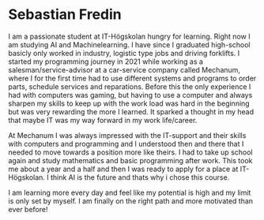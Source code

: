 # Sebastian Fredin

I am a passionate student at IT-Högskolan hungry for learning. Right now I am studying AI and Machinelearning.
I have since I graduated high-school basicly only worked in industry, logistic type jobs and driving forklifts. I started my programming journey in 2021 while working as a salesman/service-advisor at a  car-service company called Mechanum, where I for the first time had to use different systems and programs to order parts, schedule services and reparations. Before this the only experience I had with computers was gaming, but having to use a computer and always sharpen my skills to keep up with the work load was hard in the beginning but was very rewarding the more I learned. It sparked a thought in my head that maybe IT was my way forward in my work life/career. 

At Mechanum I was always impressed with the IT-support and their skills with computers and programming and I understood then and there that I needed to move towards a position more like theirs. I had to take up school again and study mathematics and basic programming after work. This took me about a year and a half and then I was ready to apply for a place at IT-Högskolan. I think AI is the future and thats why i chose this course.

I am learning more every day and feel like my potential is high and my limit is only set by myself. I am finally on the right path and more motivated than ever before!
